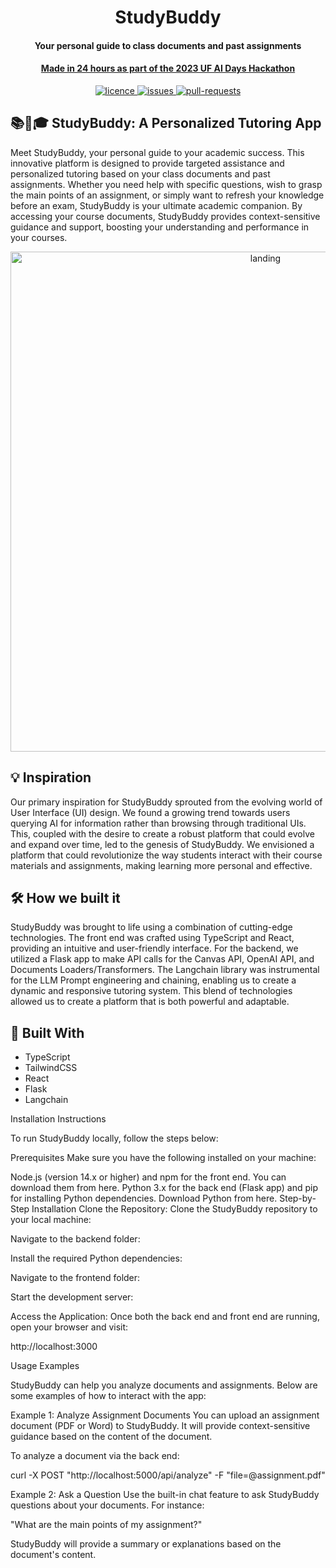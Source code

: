 <h1 align="center"><b>StudyBuddy</b></h1>

<h4 align="center"><b>Your personal guide to class documents and past assignments</b></h4>
<h4 align="center"><a href="https://devpost.com/software/studybuddy-t6bldn">Made in 24 hours as part of the 2023 UF AI Days Hackathon</a></h4>

<p align="center">
<a href="https://github.com/jackschedel/StudyBuddy/blob/main/LICENSE" target="_blank">
<img src="https://img.shields.io/github/license/jackschedel/StudyBuddy?style=flat-square" alt="licence" />
</a>
<a href="https://github.com/jackschedel/StudyBuddy/issues" target="_blank">
<img src="https://img.shields.io/github/issues/jackschedel/StudyBuddy?style=flat-square" alt="issues"/>
</a>
<a href="https://github.com/jackschedel/StudyBuddy/pulls" target="_blank">
<img src="https://img.shields.io/github/issues-pr/jackschedel/StudyBuddy?style=flat-square" alt="pull-requests"/>
</a>

## 📚👩🎓 StudyBuddy: A Personalized Tutoring App

Meet StudyBuddy, your personal guide to your academic success. This innovative platform is designed to provide targeted assistance and personalized tutoring based on your class documents and past assignments. Whether you need help with specific questions, wish to grasp the main points of an assignment, or simply want to refresh your knowledge before an exam, StudyBuddy is your ultimate academic companion. By accessing your course documents, StudyBuddy provides context-sensitive guidance and support, boosting your understanding and performance in your courses.

<p align="center">
    <img src="https://d112y698adiu2z.cloudfront.net/photos/production/software_photos/002/625/266/datas/original.png" alt="landing" width=800 />
</p>

## 💡 Inspiration

Our primary inspiration for StudyBuddy sprouted from the evolving world of User Interface (UI) design. We found a growing trend towards users querying AI for information rather than browsing through traditional UIs. This, coupled with the desire to create a robust platform that could evolve and expand over time, led to the genesis of StudyBuddy. We envisioned a platform that could revolutionize the way students interact with their course materials and assignments, making learning more personal and effective.

## 🛠️ How we built it

StudyBuddy was brought to life using a combination of cutting-edge technologies. The front end was crafted using TypeScript and React, providing an intuitive and user-friendly interface. For the backend, we utilized a Flask app to make API calls for the Canvas API, OpenAI API, and Documents Loaders/Transformers. The Langchain library was instrumental for the LLM Prompt engineering and chaining, enabling us to create a dynamic and responsive tutoring system. This blend of technologies allowed us to create a platform that is both powerful and adaptable.

## 🔨 Built With

- TypeScript
- TailwindCSS
- React
- Flask
- Langchain


Installation Instructions

To run StudyBuddy locally, follow the steps below:

Prerequisites
Make sure you have the following installed on your machine:

Node.js (version 14.x or higher) and npm for the front end. You can download them from here.
Python 3.x for the back end (Flask app) and pip for installing Python dependencies. Download Python from here.
Step-by-Step Installation
Clone the Repository: Clone the StudyBuddy repository to your local machine:

Navigate to the backend folder:

Install the required Python dependencies:

Navigate to the frontend folder:

Start the development server:

Access the Application: Once both the back end and front end are running, open your browser and visit:

http://localhost:3000

Usage Examples

StudyBuddy can help you analyze documents and assignments. Below are some examples of how to interact with the app:

Example 1: Analyze Assignment Documents
You can upload an assignment document (PDF or Word) to StudyBuddy. It will provide context-sensitive guidance based on the content of the document.

To analyze a document via the back end:

curl -X POST "http://localhost:5000/api/analyze" -F "file=@assignment.pdf"

Example 2: Ask a Question
Use the built-in chat feature to ask StudyBuddy questions about your documents. For instance:

"What are the main points of my assignment?"

StudyBuddy will provide a summary or explanations based on the document's content.